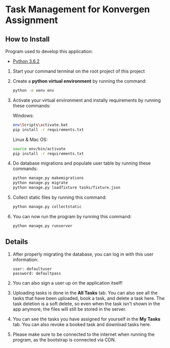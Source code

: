 # Task Management for Konvergen Assignment

## How to Install

Program used to develop this application:
- [Python 3.6.2](https://www.python.org/downloads/release/python-362/)

1. Start your command terminal on the root project of this project
2. Create a **python virtual environment** by running the command:
    ```bash
    python -m venv env
    ```
3. Activate your virtual environment and instally requirements by running these commands:

    Windows:
    
    ```bash
    env\Scripts\activate.bat
    pip install -r requirements.txt
    ```

    Linux & Mac OS:

    ```bash
    source env/bin/activate
    pip install -r requirements.txt
    ```

4. Do database migrations and populate user table by running these commands:
    ```bash
    python manage.py makemigrations
    python manage.py migrate
    python manage.py loadfixture tasks/fixture.json
    ```

5. Collect static files by running this command:
    ```bash
    python manage.py collectstatic
    ```

6. You can now run the program by running this command:
    ```bash
    python manage.py runserver
    ```

## Details
1. After properly migrating the database, you can log in with this user information:
   ```
   user: defaultuser
   password: defaultpass
    ```

2. You can also sign a user up on the application itself!

3. Uploading tasks is done in the **All Tasks** tab. You can also see all the tasks that have been uploaded, book a task, and delete a task here. The task deletion is a soft delete, so even when the task isn't shown in the app anymore, the files will still be stored in the server.

4. You can see the tasks you have assigned for yourself in the **My Tasks** tab. You can also revoke a booked task and download tasks here.

5. Please make sure to be connected to the internet when running the program, as the bootstrap is connected via CDN.